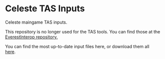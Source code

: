 # Celeste TAS Inputs
Celeste maingame TAS inputs.

This repository is no longer used for the TAS tools. You can find those at the [EverestInterop repository.](https://github.com/EverestAPI/CelesteTAS-EverestInterop)

You can find the most up-to-date input files here, or download them all [here](https://github.com/EuniverseCat/CelesteTAS/archive/refs/heads/master.zip).
